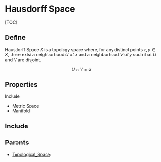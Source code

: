 # Hausdorff Space

[TOC]

## Define

Hausdorff Space $X$ is a topology space where, for any distinct points $x, y \in X$, there exist a neighborhood $U$ of $x$ and a neighborhood $V$ of $y$ such that $U$ and $V$ are disjoint.

$$
U \cap V = \emptyset
$$

## Properties

Include

* Metric Space  
* Manifold

## Include

## Parents

- [Topological_Space](./Topological_Space.md): 

